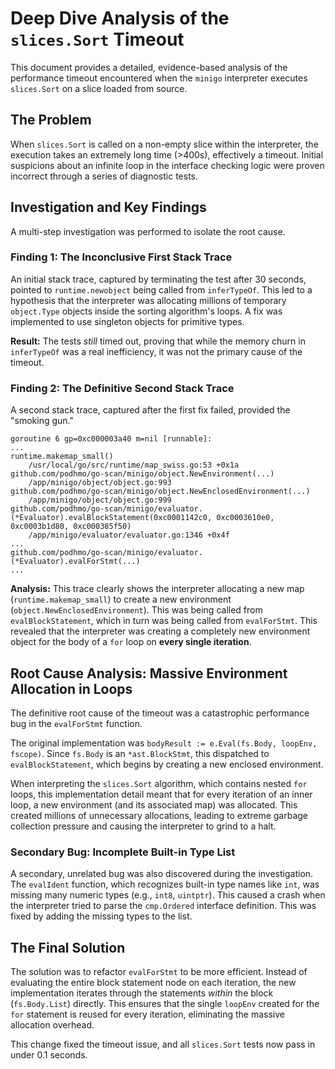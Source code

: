 # Deep Dive Analysis of the `slices.Sort` Timeout

This document provides a detailed, evidence-based analysis of the performance timeout encountered when the `minigo` interpreter executes `slices.Sort` on a slice loaded from source.

## The Problem

When `slices.Sort` is called on a non-empty slice within the interpreter, the execution takes an extremely long time (>400s), effectively a timeout. Initial suspicions about an infinite loop in the interface checking logic were proven incorrect through a series of diagnostic tests.

## Investigation and Key Findings

A multi-step investigation was performed to isolate the root cause.

### Finding 1: The Inconclusive First Stack Trace

An initial stack trace, captured by terminating the test after 30 seconds, pointed to `runtime.newobject` being called from `inferTypeOf`. This led to a hypothesis that the interpreter was allocating millions of temporary `object.Type` objects inside the sorting algorithm's loops. A fix was implemented to use singleton objects for primitive types.

**Result:** The tests *still* timed out, proving that while the memory churn in `inferTypeOf` was a real inefficiency, it was not the primary cause of the timeout.

### Finding 2: The Definitive Second Stack Trace

A second stack trace, captured after the first fix failed, provided the "smoking gun."

```
goroutine 6 gp=0xc000003a40 m=nil [runnable]:
...
runtime.makemap_small()
	/usr/local/go/src/runtime/map_swiss.go:53 +0x1a
github.com/podhmo/go-scan/minigo/object.NewEnvironment(...)
	/app/minigo/object/object.go:993
github.com/podhmo/go-scan/minigo/object.NewEnclosedEnvironment(...)
	/app/minigo/object/object.go:999
github.com/podhmo/go-scan/minigo/evaluator.(*Evaluator).evalBlockStatement(0xc0001142c0, 0xc0003610e0, 0xc0003b1d80, 0xc000385f50)
	/app/minigo/evaluator/evaluator.go:1346 +0x4f
...
github.com/podhmo/go-scan/minigo/evaluator.(*Evaluator).evalForStmt(...)
...
```

**Analysis:** This trace clearly shows the interpreter allocating a new map (`runtime.makemap_small`) to create a new environment (`object.NewEnclosedEnvironment`). This was being called from `evalBlockStatement`, which in turn was being called from `evalForStmt`. This revealed that the interpreter was creating a completely new environment object for the body of a `for` loop on **every single iteration**.

## Root Cause Analysis: Massive Environment Allocation in Loops

The definitive root cause of the timeout was a catastrophic performance bug in the `evalForStmt` function.

The original implementation was `bodyResult := e.Eval(fs.Body, loopEnv, fscope)`. Since `fs.Body` is an `*ast.BlockStmt`, this dispatched to `evalBlockStatement`, which begins by creating a new enclosed environment.

When interpreting the `slices.Sort` algorithm, which contains nested `for` loops, this implementation detail meant that for every iteration of an inner loop, a new environment (and its associated map) was allocated. This created millions of unnecessary allocations, leading to extreme garbage collection pressure and causing the interpreter to grind to a halt.

### Secondary Bug: Incomplete Built-in Type List

A secondary, unrelated bug was also discovered during the investigation. The `evalIdent` function, which recognizes built-in type names like `int`, was missing many numeric types (e.g., `int8`, `uintptr`). This caused a crash when the interpreter tried to parse the `cmp.Ordered` interface definition. This was fixed by adding the missing types to the list.

## The Final Solution

The solution was to refactor `evalForStmt` to be more efficient. Instead of evaluating the entire block statement node on each iteration, the new implementation iterates through the statements *within* the block (`fs.Body.List`) directly. This ensures that the single `loopEnv` created for the `for` statement is reused for every iteration, eliminating the massive allocation overhead.

This change fixed the timeout issue, and all `slices.Sort` tests now pass in under 0.1 seconds.
